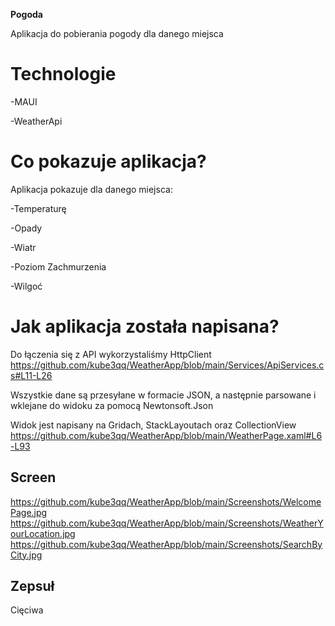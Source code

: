 **Pogoda**

Aplikacja do pobierania pogody dla danego miejsca

# Technologie
-MAUI

-WeatherApi

# Co pokazuje aplikacja?
Aplikacja pokazuje dla danego miejsca:

-Temperaturę

-Opady

-Wiatr

-Poziom Zachmurzenia

-Wilgoć

# Jak aplikacja została napisana?

Do łączenia się z API wykorzystaliśmy HttpClient
https://github.com/kube3qq/WeatherApp/blob/main/Services/ApiServices.cs#L11-L26

Wszystkie dane są przesyłane w formacie JSON, a następnie parsowane i wklejane do widoku za pomocą Newtonsoft.Json

Widok jest napisany na Gridach, StackLayoutach oraz CollectionView
https://github.com/kube3qq/WeatherApp/blob/main/WeatherPage.xaml#L6-L93

## Screen
https://github.com/kube3qq/WeatherApp/blob/main/Screenshots/WelcomePage.jpg
https://github.com/kube3qq/WeatherApp/blob/main/Screenshots/WeatherYourLocation.jpg
https://github.com/kube3qq/WeatherApp/blob/main/Screenshots/SearchByCity.jpg

## Zepsuł
Cięciwa
